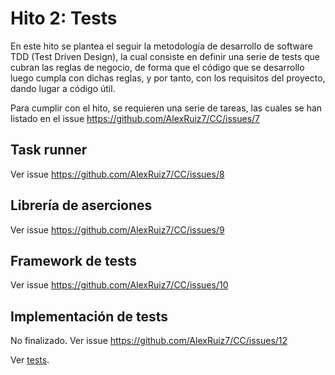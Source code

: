 # Hito 2: Tests

En este hito se plantea el seguir la metodología de desarrollo de software TDD
(Test Driven Design), la cual consiste en definir una serie de tests que cubran
las reglas de negocio, de forma que el código que se desarrollo luego cumpla
con dichas reglas, y por tanto, con los requisitos del proyecto, dando lugar a
código útil.

Para cumplir con el hito, se requieren una serie de tareas, las cuales se han
listado en el issue https://github.com/AlexRuiz7/CC/issues/7

## Task runner

Ver issue https://github.com/AlexRuiz7/CC/issues/8

## Librería de aserciones

Ver issue https://github.com/AlexRuiz7/CC/issues/9

## Framework de tests

Ver issue https://github.com/AlexRuiz7/CC/issues/10

## Implementación de tests

No finalizado. Ver issue https://github.com/AlexRuiz7/CC/issues/12

Ver [tests](https://github.com/AlexRuiz7/CC/tree/master/tests).
